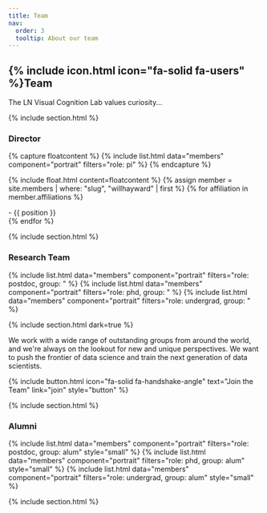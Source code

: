 ```yaml
---
title: Team
nav:
  order: 3
  tooltip: About our team
---
```


## {% include icon.html icon="fa-solid fa-users" %}Team

The LN Visual Cognition Lab values curiosity... 

{% include section.html %}

### Director 
{% capture floatcontent %}
{% include list.html data="members" component="portrait" filters="role: pi" %} 
{% endcapture %}

{% include float.html content=floatcontent %}
{% assign member = site.members | where: "slug", "willhayward" | first %}
{% for affiliation in member.affiliations %}
<p style="margin: 0.1px; "> -  {{ position }} </p>
{% endfor %}

{% include section.html %}
### Research Team
{% include list.html data="members" component="portrait" filters="role: postdoc, group: " %}
{% include list.html data="members" component="portrait" filters="role: phd, group: " %}
{% include list.html data="members" component="portrait" filters="role: undergrad, group: " %}

{% include section.html dark=true %}

We work with a wide range of outstanding groups from around the world, and we're always on the lookout for new and unique perspectives.
We want to push the frontier of data science and train the next generation of data scientists.

{%
  include button.html
  icon="fa-solid fa-handshake-angle"
  text="Join the Team"
  link="join"
  style="button"
%}

{% include section.html %}

### Alumni
{% include list.html data="members" component="portrait" filters="role: postdoc, group: alum" style="small" %}
{% include list.html data="members" component="portrait" filters="role: phd, group: alum" style="small" %}
{% include list.html data="members" component="portrait" filters="role: undergrad, group: alum" style="small" %}

{% include section.html %}

